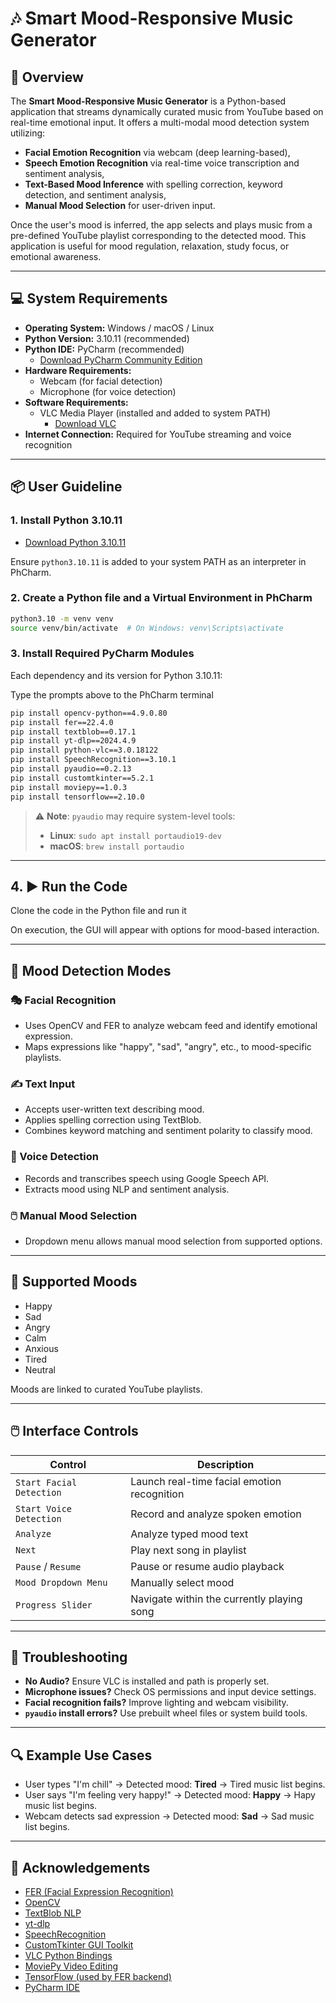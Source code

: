 # 🎶 Smart Mood-Responsive Music Generator 

## 🧠 Overview

The **Smart Mood-Responsive Music Generator** is a Python-based application that streams dynamically curated music from YouTube based on real-time emotional input. It offers a multi-modal mood detection system utilizing:

- **Facial Emotion Recognition** via webcam (deep learning-based),
- **Speech Emotion Recognition** via real-time voice transcription and sentiment analysis,
- **Text-Based Mood Inference** with spelling correction, keyword detection, and sentiment analysis,
- **Manual Mood Selection** for user-driven input.

Once the user's mood is inferred, the app selects and plays music from a pre-defined YouTube playlist corresponding to the detected mood. This application is useful for mood regulation, relaxation, study focus, or emotional awareness.

---

## 💻 System Requirements

- **Operating System:** Windows / macOS / Linux
- **Python Version:** 3.10.11 (recommended)
- **Python IDE:** PyCharm (recommended)
  - [Download PyCharm Community Edition](https://www.jetbrains.com/pycharm/download/)
- **Hardware Requirements:**
  - Webcam (for facial detection)
  - Microphone (for voice detection)
- **Software Requirements:**
  - VLC Media Player (installed and added to system PATH)
    - [Download VLC](https://www.videolan.org/vlc/)
- **Internet Connection:** Required for YouTube streaming and voice recognition

---

## 📦 User Guideline

### 1. Install Python 3.10.11

- [Download Python 3.10.11](https://www.python.org/downloads/release/python-31011/)

Ensure `python3.10.11` is added to your system PATH as an interpreter in PhCharm.

### 2. Create a Python file and a Virtual Environment in PhCharm

```bash
python3.10 -m venv venv
source venv/bin/activate  # On Windows: venv\Scripts\activate
```

### 3. Install Required PyCharm Modules

Each dependency and its version for Python 3.10.11:

Type the prompts above to the PhCharm terminal

```bash
pip install opencv-python==4.9.0.80
pip install fer==22.4.0
pip install textblob==0.17.1
pip install yt-dlp==2024.4.9
pip install python-vlc==3.0.18122
pip install SpeechRecognition==3.10.1
pip install pyaudio==0.2.13
pip install customtkinter==5.2.1
pip install moviepy==1.0.3
pip install tensorflow==2.10.0
```

> ⚠️ **Note**: `pyaudio` may require system-level tools:
> - **Linux**: `sudo apt install portaudio19-dev`
> - **macOS**: `brew install portaudio`

---

## 4. ▶️ Run the Code

Clone the code in the Python file and run it 

On execution, the GUI will appear with options for mood-based interaction.

---

## 🎯 Mood Detection Modes

### 🎭 Facial Recognition
- Uses OpenCV and FER to analyze webcam feed and identify emotional expression.
- Maps expressions like "happy", "sad", "angry", etc., to mood-specific playlists.

### ✍️ Text Input
- Accepts user-written text describing mood.
- Applies spelling correction using TextBlob.
- Combines keyword matching and sentiment polarity to classify mood.

### 🎤 Voice Detection
- Records and transcribes speech using Google Speech API.
- Extracts mood using NLP and sentiment analysis.

### 🖱️ Manual Mood Selection
- Dropdown menu allows manual mood selection from supported options.

---

## 🎼 Supported Moods

- Happy
- Sad
- Angry
- Calm
- Anxious
- Tired
- Neutral

Moods are linked to curated YouTube playlists.

---

## 🖱️ Interface Controls

| Control                   | Description                                        |
|---------------------------|----------------------------------------------------|
| `Start Facial Detection`  | Launch real-time facial emotion recognition       |
| `Start Voice Detection`   | Record and analyze spoken emotion                 |
| `Analyze`                 | Analyze typed mood text                           |
| `Next`                    | Play next song in playlist                        |
| `Pause` / `Resume`        | Pause or resume audio playback                    |
| `Mood Dropdown Menu`      | Manually select mood                              |
| `Progress Slider`         | Navigate within the currently playing song        |

---

## 🧪 Troubleshooting

- **No Audio?** Ensure VLC is installed and path is properly set.
- **Microphone issues?** Check OS permissions and input device settings.
- **Facial recognition fails?** Improve lighting and webcam visibility.
- **`pyaudio` install errors?** Use prebuilt wheel files or system build tools.

---

## 🔍 Example Use Cases

- User types "I'm chill" → Detected mood: **Tired** → Tired music list begins.
- User says "I'm feeling very happy!" → Detected mood: **Happy** → Hapy music list begins.
- Webcam detects sad expression → Detected mood: **Sad** → Sad music list begins.

---

## 🙏 Acknowledgements

- [FER (Facial Expression Recognition)](https://github.com/justinshenk/fer)
- [OpenCV](https://opencv.org/)
- [TextBlob NLP](https://textblob.readthedocs.io/)
- [yt-dlp](https://github.com/yt-dlp/yt-dlp)
- [SpeechRecognition](https://pypi.org/project/SpeechRecognition/)
- [CustomTkinter GUI Toolkit](https://github.com/TomSchimansky/CustomTkinter)
- [VLC Python Bindings](https://wiki.videolan.org/PythonBindings/)
- [MoviePy Video Editing](https://zulko.github.io/moviepy/)
- [TensorFlow (used by FER backend)](https://www.tensorflow.org/)
- [PyCharm IDE](https://www.jetbrains.com/pycharm/)
